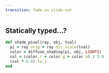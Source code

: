 ```yaml
---
transition: fade-in slide-out
---
```


## Statically typed...?

```ruby
def shade_pixel(ray, obj, tval)
  pi = ray.orig + ray.dir.scale(tval)
  color = diffuse_shading(pi, obj, LIGHT1)
  col = (color.r + color.g + color.b) / 3.0
  (col * 6.0).to_i
end
```
